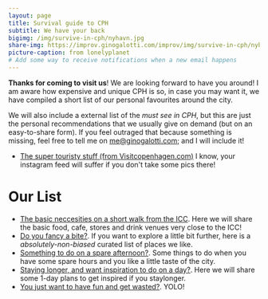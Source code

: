 ```yaml
---
layout: page
title: Survival guide to CPH
subtitle: We have your back
bigimg: /img/survive-in-cph/nyhavn.jpg
share-img: https://improv.ginogalotti.com/improv/img/survive-in-cph/nyhavn.jpg
picture-caption: from lonelyplanet
# Add some way to receive notifications when a new email happens 
---
```


**Thanks for coming to visit us**! We are looking forward to have you around! I am aware how expensive and unique CPH is so, in case you may want it, we have compiled a short list of our personal favourites around the city. 

We will also include a external list of the _must see in CPH_, but this are just the personal recommendations that we usually give on demand (but on an easy-to-share form). If you feel outraged that because something is missing, feel free to tell me on me@ginogalotti.com; and I will include it!

+ [The super touristy stuff (from Visitcopenhagen.com)](https://www.visitcopenhagen.com/copenhagen/sightseeing/top-30-attractions)
  I know, your instagram feed will suffer if you don't take some pics there!

# Our List

+ [The basic neccesities on a short walk from the ICC](/survive-in-cph/nexttoicc). 
  Here we will share the basic food, cafe, stores and drink venues very close to the ICC!
+ [Do you fancy a bite?](/survive-in-cph/toeat). 
  If you want to explore a little bit further, here is a _absolutely-non-biased_ curated list of places we like.
+ [Something to do on a spare afternoon?](/survive-in-cph/spareafternoon). 
  Some things to do when you have some spare hours and you like a little taste of the city.
+ [Staying longer, and want inspiration to do on a day?](/survive-in-cph/spareday). 
  Here we will share some 1-day plans to get inspired if you staylonger.
+ [You just want to have fun and get wasted?](/survive-in-cph/toparty). 
  YOLO!
  



